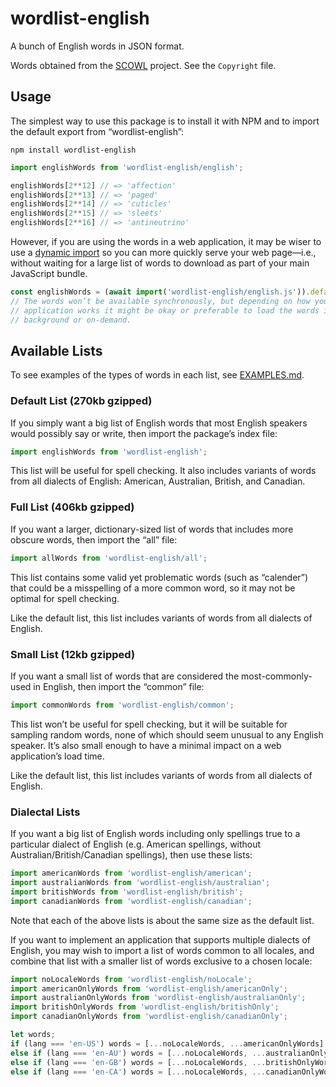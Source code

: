 # wordlist-english

A bunch of English words in JSON format.

Words obtained from the [SCOWL][] project. See the `Copyright` file.

[SCOWL]: http://wordlist.aspell.net/

## Usage

The simplest way to use this package is to install it with NPM and to import the default export from “wordlist-english”:

```
npm install wordlist-english
```

```js
import englishWords from 'wordlist-english/english';

englishWords[2**12] // => 'affection'
englishWords[2**13] // => 'paged'
englishWords[2**14] // => 'cuticles'
englishWords[2**15] // => 'sleets'
englishWords[2**16] // => 'antineutrino'
```

However, if you are using the words in a web application, it may be wiser to use a [dynamic import][] so you can more quickly serve your web page—i.e., without waiting for a large list of words to download as part of your main JavaScript bundle.

[dynamic import]: https://developer.mozilla.org/en-US/docs/Web/JavaScript/Reference/Operators/import

```js
const englishWords = (await import('wordlist-english/english.js')).default;
// The words won’t be available synchronously, but depending on how your
// application works it might be okay or preferable to load the words in the
// background or on-demand.
```

## Available Lists

To see examples of the types of words in each list, see [EXAMPLES.md](EXAMPLES.md).

### Default List (270kb gzipped)

If you simply want a big list of English words that most English speakers would possibly say or write, then import the package’s index file:

```js
import englishWords from 'wordlist-english';
```

This list will be useful for spell checking.  It also includes variants of words from all dialects of English: American, Australian, British, and Canadian.

### Full List (406kb gzipped)

If you want a larger, dictionary-sized list of words that includes more obscure words, then import the “all” file:

```js
import allWords from 'wordlist-english/all';
```

This list contains some valid yet problematic words (such as “calender”) that could be a misspelling of a more common word, so it may not be optimal for spell checking.

Like the default list, this list includes variants of words from all dialects of English.

### Small List (12kb gzipped)

If you want a small list of words that are considered the most-commonly-used in English, then import the “common” file:

```js
import commonWords from 'wordlist-english/common';
```

This list won’t be useful for spell checking, but it will be suitable for sampling random words, none of which should seem unusual to any English speaker.  It’s also small enough to have a minimal impact on a web application’s load time.

Like the default list, this list includes variants of words from all dialects of English.

### Dialectal Lists

If you want a big list of English words including only spellings true to a particular dialect of English (e.g. American spellings, without Australian/British/Canadian spellings), then use these lists:

```js
import americanWords from 'wordlist-english/american';
import australianWords from 'wordlist-english/australian';
import britishWords from 'wordlist-english/british';
import canadianWords from 'wordlist-english/canadian';
```

Note that each of the above lists is about the same size as the default list.

If you want to implement an application that supports multiple dialects of English, you may wish to import a list of words common to all locales, and combine that list with a smaller list of words exclusive to a chosen locale:

```js
import noLocaleWords from 'wordlist-english/noLocale';
import americanOnlyWords from 'wordlist-english/americanOnly';
import australianOnlyWords from 'wordlist-english/australianOnly';
import britishOnlyWords from 'wordlist-english/britishOnly';
import canadianOnlyWords from 'wordlist-english/canadianOnly';

let words;
if (lang === 'en-US') words = [...noLocaleWords, ...americanOnlyWords]
else if (lang === 'en-AU') words = [...noLocaleWords, ...australianOnlyWords]
else if (lang === 'en-GB') words = [...noLocaleWords, ...britishOnlyWords]
else if (lang === 'en-CA') words = [...noLocaleWords, ...canadianOnlyWords]
```
